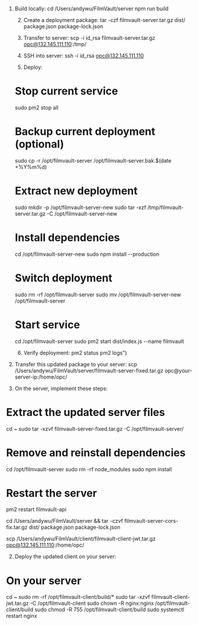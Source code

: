 1. Build locally:
   cd /Users/andywu/FilmVault/server
   npm run build

    2. Create a deployment package:
       tar -czf filmvault-server.tar.gz dist/ package.json package-lock.json

    3. Transfer to server:
       scp -i id_rsa filmvault-server.tar.gz opc@132.145.111.110:/tmp/

    4. SSH into server:
       ssh -i id_rsa opc@132.145.111.110

    5. Deploy:
   # Stop current service
   sudo pm2 stop all

   # Backup current deployment (optional)
   sudo cp -r /opt/filmvault-server /opt/filmvault-server.bak.$(date +%Y%m%d)

   # Extract new deployment
   sudo mkdir -p /opt/filmvault-server-new
   sudo tar -xzf /tmp/filmvault-server.tar.gz -C /opt/filmvault-server-new

   # Install dependencies
   cd /opt/filmvault-server-new
   sudo npm install --production

   # Switch deployment
   sudo rm -rf /opt/filmvault-server
   sudo mv /opt/filmvault-server-new /opt/filmvault-server

   # Start service
   cd /opt/filmvault-server
   sudo pm2 start dist/index.js --name filmvault

    6. Verify deployment:
       pm2 status
       pm2 logs")

1. Transfer this updated package to your server:
   scp /Users/andywu/FilmVault/server/filmvault-server-fixed.tar.gz opc@your-server-ip:/home/opc/

2. On the server, implement these steps:
# Extract the updated server files
cd ~
sudo tar -xzvf filmvault-server-fixed.tar.gz -C /opt/filmvault-server/

# Remove and reinstall dependencies
cd /opt/filmvault-server
sudo rm -rf node_modules
sudo npm install

# Restart the server
pm2 restart filmvault-api

cd /Users/andywu/FilmVault/server && tar -czvf filmvault-server-cors-fix.tar.gz dist/ package.json package-lock.json

scp /Users/andywu/FilmVault/client/filmvault-client-jwt.tar.gz opc@132.145.111.110:/home/opc/

2. Deploy the updated client on your server:
# On your server
cd ~
sudo rm -rf /opt/filmvault-client/build/*
sudo tar -xzvf filmvault-client-jwt.tar.gz -C /opt/filmvault-client
sudo chown -R nginx:nginx /opt/filmvault-client/build
sudo chmod -R 755 /opt/filmvault-client/build
sudo systemctl restart nginx